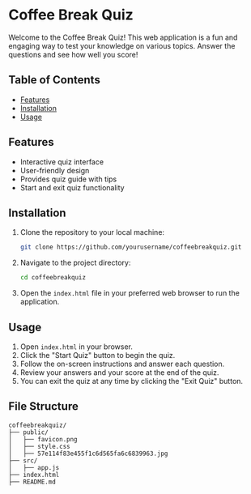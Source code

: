# Coffee Break Quiz

Welcome to the Coffee Break Quiz! This web application is a fun and engaging way to test your knowledge on various topics. Answer the questions and see how well you score!

## Table of Contents

- [Features](#features)
- [Installation](#installation)
- [Usage](#usage)

## Features

- Interactive quiz interface
- User-friendly design
- Provides quiz guide with tips
- Start and exit quiz functionality

## Installation

1. Clone the repository to your local machine:

    ```sh
    git clone https://github.com/yourusername/coffeebreakquiz.git
    ```

2. Navigate to the project directory:

    ```sh
    cd coffeebreakquiz
    ```

3. Open the `index.html` file in your preferred web browser to run the application.

## Usage

1. Open `index.html` in your browser.
2. Click the "Start Quiz" button to begin the quiz.
3. Follow the on-screen instructions and answer each question.
4. Review your answers and your score at the end of the quiz.
5. You can exit the quiz at any time by clicking the "Exit Quiz" button.

## File Structure

```plaintext
coffeebreakquiz/
├── public/
│   ├── favicon.png
│   ├── style.css
│   ├── 57e114f83e455f1c6d565fa6c6839963.jpg
├── src/
│   ├── app.js
├── index.html
├── README.md

